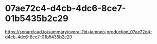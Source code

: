 # 07ae72c4-d4cb-4dc6-8ce7-01b5435b2c29
https://sonarcloud.io/summary/overall?id=iamneo-production_07ae72c4-d4cb-4dc6-8ce7-01b5435b2c29
